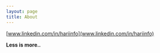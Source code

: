```yaml
---
layout: page
title: About
---
```


[www.linkedin.com/in/hariinfo](www.linkedin.com/in/hariinfo)

**Less is more..**
